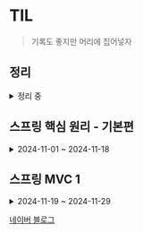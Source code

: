 # TIL

> 기록도 좋지만 머리에 집어넣자

## 정리

<details>
  
<summary> 정리 중 </summary>

- [SRP](./spring_example/SRP.md)
  
- [OOP](./spring_example/OOP.md)

- [RESTful API](./spring_example/RESTful_API.md)

- [API 명세서](./spring_example/API_명세서_정리.md)

- [Data Structure](./spring_example/Data_Structure.md)

- [Database](./spring_example/Database.md)

- [Cache](./spring_example/Cache.md)
  
- [Dijkstra](./Alogorithm/Dijkstra.md)
  
- [Shallow copy & Deep copy](./spring_example/Shallow_copy_&_Deep_copy.md)

- [JWT](./spring_example/JWT.md)
</details>

## 스프링 핵심 원리 - 기본편

<details>
  
<summary>2024-11-01 ~ 2024-11-18</summary>

- [01 스프링과 객체 지향 설계](./스프링_핵심_원리_기본/01_스프링과_객체_지향_설계.md)

- [02 스프링 핵심 원리 이해 01](./스프링_핵심_원리_기본/02_스프링_핵심_원리_이해_1_예제_만들기.md)
  
- [03 스프링 핵심 원리 이해 02](./스프링_핵심_원리_기본/03_스프링_핵심_원리_이해_2_객체_지향_원리_적용.md)
  
- [04 스프링 컨테이너와 스프링 빈](./스프링_핵심_원리_기본/04_스프링_컨테이너와_스프링_빈.md)

- [05 싱글톤 컨테이너](./스프링_핵심_원리_기본/05_싱글톤_컨테이너.md)

- [06 컴포넌트 스캔](./스프링_핵심_원리_기본/06_컴포넌트_스캔.md)

- [07 의존관계 자동 주입](./스프링_핵심_원리_기본/07_의존관계_자동_주입.md)
  
- [08 빈 생명주기 콜백](./스프링_핵심_원리_기본/08_빈_생명주기_콜백.md)

- [09 빈 스코프](./스프링_핵심_원리_기본/09_빈_스코프.md)
  
</details>

## 스프링 MVC 1

<details>
  
<summary>2024-11-19 ~ 2024-11-29</summary>

- [01 웹 애플리케이션 이해](./스프링_MVC_1/01_웹_애플리케이션_이해.md)

- [02 서블릿](./스프링_MVC_1/02_서블릿.md)
  
- [03 서블릿, JSP, MVC 패턴](./스프링_MVC_1/03_서블릿_JSP_MVC_패턴.md)
  
- [04 MVC 프레임워크](./스프링_MVC_1/04_MVC_프레임워크_만들기.md)
  
- [05 스프링 MVC 구조](./스프링_MVC_1/05_스프링_MVC_구조_이해.md)

- [06 스프링 MVC 기본 기능](./스프링_MVC_1/06_스프링_MVC_기본_기능.md)

- [07 스프링 MVC 웹 페이지 만들기](./스프링_MVC_1/07_스프링_MVC_웹_페이지_만들기.md)
  
</details>


[네이버 블로그](https://blog.naver.com/ghzm888)

